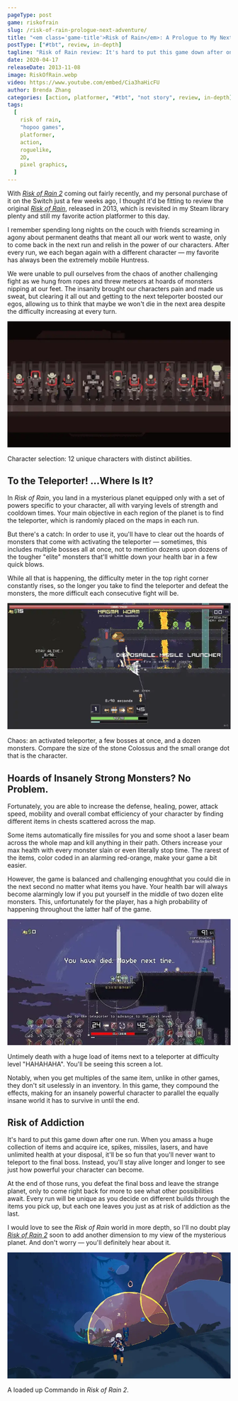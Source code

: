 ```yaml
---
pageType: post
game: riskofrain
slug: /risk-of-rain-prologue-next-adventure/
title: "<em class='game-title'>Risk of Rain</em>: A Prologue to My Next Adventure"
postType: ["#tbt", review, in-depth]
tagline: "Risk of Rain review: It's hard to put this game down after one run. When you amass a huge collection of items and acquire ice, spikes, missiles, lasers, and have unlimited health at your disposal, it'll be so fun that you'll never want to teleport to the final boss as you stay alive longer and longer to see just how powerful your character can become."
date: 2020-04-17
releaseDate: 2013-11-08
image: RiskOfRain.webp
video: https://www.youtube.com/embed/Cia3haHicFU
author: Brenda Zhang
categories: [action, platformer, "#tbt", "not story", review, in-depth]
tags:
  [
    risk of rain,
    "hopoo games",
    platformer,
    action,
    roguelike,
    2D,
    pixel graphics,
  ]
---
```


With [_Risk of Rain 2_](http://hopoogames.com/) coming out fairly recently, and my personal purchase of it on the Switch just a few weeks ago, I thought it'd be fitting to review the original [_Risk of Rain_](https://store.steampowered.com/app/248820/Risk_of_Rain/), released in 2013, which is revisited in my Steam library plenty and still my favorite action platformer to this day.

I remember spending long nights on the couch with friends screaming in agony about permanent deaths that meant all our work went to waste, only to come back in the next run and relish in the power of our characters. After every run, we each began again with a different character — my favorite has always been the extremely mobile Huntress.

We were unable to pull ourselves from the chaos of another challenging fight as we hung from ropes and threw meteors at hoards of monsters nipping at our feet. The insanity brought our characters pain and made us sweat, but clearing it all out and getting to the next teleporter boosted our egos, allowing us to think that maybe we won't die in the next area despite the difficulty increasing at every turn.

![Risk of Rain characters][image0]

<figcaption>Character selection: 12 unique characters with distinct abilities.</figcaption>

## To the Teleporter! ...Where Is It?

In _Risk of Rain_, you land in a mysterious planet equipped only with a set of powers specific to your character, all with varying levels of strength and cooldown times. Your main objective in each region of the planet is to find the teleporter, which is randomly placed on the maps in each run.

But there's a catch: In order to use it, you'll have to clear out the hoards of monsters that come with activating the teleporter — sometimes, this includes multiple bosses all at once, not to mention dozens upon dozens of the tougher "elite" monsters that'll whittle down your health bar in a few quick blows.

While all that is happening, the difficulty meter in the top right corner constantly rises, so the longer you take to find the teleporter and defeat the monsters, the more difficult each consecutive fight will be.

![Risk of Rain teleport and monsters][image1]

<figcaption>Chaos: an activated teleporter, a few bosses at once, and a dozen monsters. Compare the size of the stone Colossus and the small orange dot that is the character.</figcaption>

## Hoards of Insanely Strong Monsters? No Problem.

Fortunately, you are able to increase the defense, healing, power, attack speed, mobility and overall combat efficiency of your character by finding different items in chests scattered across the map.

Some items automatically fire missiles for you and some shoot a laser beam across the whole map and kill anything in their path. Others increase your max health with every monster slain or even literally stop time. The rarest of the items, color coded in an alarming red-orange, make your game a bit easier.

However, the game is balanced and challenging enoughthat you could die in the next second no matter what items you have. Your health bar will always become alarmingly low if you put yourself in the middle of two dozen elite monsters. This, unfortunately for the player, has a high probability of happening throughout the latter half of the game.

![Risk of Rain death][image2]

<figcaption>Untimely death with a huge load of items next to a teleporter at difficulty level "HAHAHAHA". You'll be seeing this screen a lot.</figcaption>

Notably, when you get multiples of the same item, unlike in other games, they don't sit uselessly in an inventory. In this game, they compound the effects, making for an insanely powerful character to parallel the equally insane world it has to survive in until the end.

## Risk of Addiction

It's hard to put this game down after one run. When you amass a huge collection of items and acquire ice, spikes, missiles, lasers, and have unlimited health at your disposal, it'll be so fun that you'll never want to teleport to the final boss. Instead, you'll stay alive longer and longer to see just how powerful your character can become.

At the end of those runs, you defeat the final boss and leave the strange planet, only to come right back for more to see what other possibilities await. Every run will be unique as you decide on different builds through the items you pick up, but each one leaves you just as at risk of addiction as the last.

I would love to see the _Risk of Rain_ world in more depth, so I'll no doubt play [_Risk of Rain 2_](https://www.riskofrain.com/) soon to add another dimension to my view of the mysterious planet. And don't worry — you'll definitely hear about it.

![Risk of Rain 2][image3]

<figcaption>A loaded up Commando in <em class='game-title'>Risk of Rain 2</em>.</figcaption>

[image0]: ../../../images/post/riskofrain/RiskOfRain0.webp
[image1]: ../../../images/post/riskofrain/RiskOfRain1.webp
[image2]: ../../../images/post/riskofrain/RiskOfRain2.webp
[image3]: ../../../images/post/riskofrain/RiskOfRain3.webp
